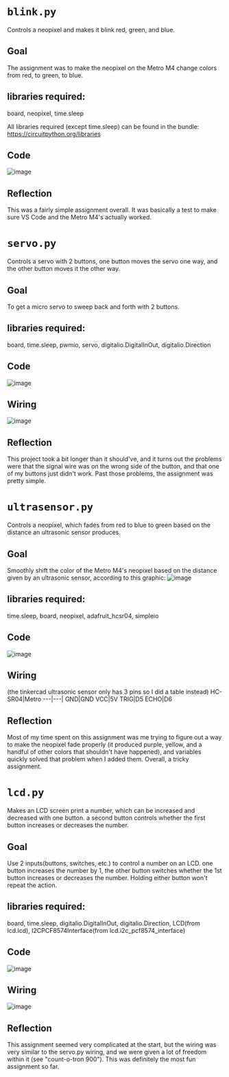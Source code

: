 
# `blink.py`
Controls a neopixel and makes it blink red, green, and blue. 
## Goal
The assignment was to make the neopixel on the Metro M4 change colors from red, to green, to blue.
## libraries required:
board, neopixel, time.sleep

All libraries required (except time.sleep) can be found in the bundle: https://circuitpython.org/libraries
## Code
![image](https://user-images.githubusercontent.com/112961338/191976543-13d5759d-2f82-4997-a063-4db2cf937ab6.png)
## Reflection
This was a fairly simple assignment overall. It was basically a test to make sure VS Code and the Metro M4's actually worked.
# `servo.py` 
Controls a servo with 2 buttons, one button moves the servo one way, and the other button moves it the other way. 
## Goal
To get a micro servo to sweep back and forth with 2 buttons.
## libraries required:
board, time.sleep, pwmio, servo, digitalio.DigitalInOut, digitalio.Direction
## Code
![image](https://user-images.githubusercontent.com/112961338/192539077-f8848581-a07c-4dea-b97a-23b43bb37a45.png)
## Wiring
![image](https://user-images.githubusercontent.com/112961338/192543191-aa17c350-e8f0-4e44-871f-a25ccecde198.png)
## Reflection
This project took a bit longer than it should've, and it turns out the problems were that the signal wire was on the wrong side of the button, and that one of my buttons just didn't work. Past those problems, the assignment was pretty simple.
# `ultrasensor.py` 
Controls a neopixel, which fades from red to blue to green based on the distance an ultrasonic sensor produces. 
## Goal
Smoothly shift the color of the Metro M4's neopixel based on the distance given by an ultrasonic sensor, according to this graphic:
![image](https://user-images.githubusercontent.com/112961338/192543808-eb23399e-13dd-4b47-9c55-851d5c1238ce.png)
## libraries required:
time.sleep, board, neopixel, adafruit_hcsr04, simpleio
## Code
![image](https://user-images.githubusercontent.com/112961338/192544025-d3b3d278-7e73-4da5-b064-deef88f071b4.png)
## Wiring
(the tinkercad ultrasonic sensor only has 3 pins so I did a table instead)
HC-SR04|Metro
---|---|
GND|GND
VCC|5V
TRIG|D5
ECHO|D6
## Reflection
Most of my time spent on this assignment was me trying to figure out a way to make the neopixel fade properly (it produced purple, yellow, and a handful of other colors that shouldn't have happened), and variables quickly solved that problem when I added them. Overall, a tricky assignment.
# `lcd.py`
Makes an LCD screen print a number, which can be increased and decreased with one button. a second button controls whether the first button increases or decreases the number.
## Goal
Use 2 inputs(buttons, switches, etc.) to control a number on an LCD. one button increases the number by 1, the other button switches whether the 1st button increases or decreases the number. Holding either button won't repeat the action.
## libraries required:
board, time.sleep, digitalio.DigitalInOut, digitalio.Direction, LCD(from lcd.lcd), I2CPCF8574Interface(from lcd.i2c_pcf8574_interface)
## Code
![image](https://user-images.githubusercontent.com/112961338/192549323-0a317b1f-465a-4520-8b76-30a9581cef41.png)
## Wiring
![image](https://user-images.githubusercontent.com/112961338/192551649-81cf4202-75e5-4c22-84b8-5747447f2505.png)
## Reflection
This assignment seemed very complicated at the start, but the wiring was very similar to the servo.py wiring, and we were given a lot of freedom within it (see "count-o-tron 900"). This was definitely the most fun assignment so far.
